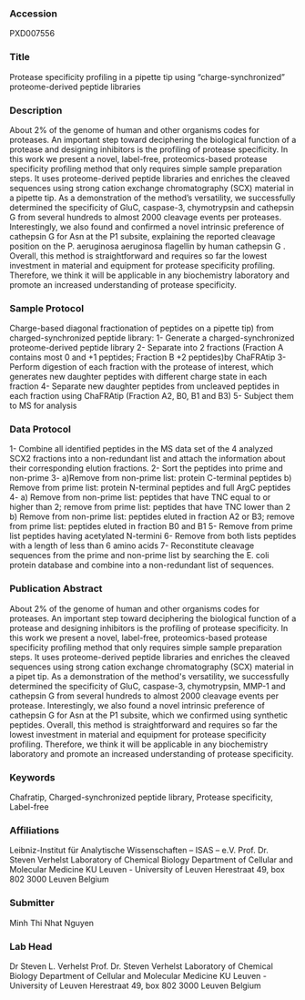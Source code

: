 ### Accession
PXD007556

### Title
Protease specificity profiling in a pipette tip using “charge-synchronized” proteome-derived peptide libraries

### Description
About 2% of the genome of human and other organisms codes for proteases. An important step toward deciphering the biological function of a protease and designing inhibitors is the profiling of protease specificity. In this work we present a novel, label-free, proteomics-based protease specificity profiling method that only requires simple sample preparation steps. It uses proteome-derived peptide libraries and enriches the cleaved sequences using strong cation exchange chromatography (SCX) material in a pipette tip. As a demonstration of the method’s versatility, we successfully determined the specificity of GluC, caspase-3, chymotrypsin and cathepsin G from several hundreds to almost 2000 cleavage events per proteases. Interestingly, we also found and confirmed a novel intrinsic preference of cathepsin G for Asn at the P1 subsite, explaining the reported cleavage position on the P. aeruginosa aeruginosa flagellin by human cathepsin G . Overall, this method is straightforward and requires so far the lowest investment in material and equipment for protease specificity profiling. Therefore, we think it will be applicable in any biochemistry laboratory and promote an increased understanding of protease specificity.

### Sample Protocol
Charge-based diagonal fractionation of peptides on a pipette tip) from charged-synchronized peptide library:  1- Generate a charged-synchronized proteome-derived peptide library  2- Separate into 2 fractions (Fraction A contains most 0 and +1 peptides; Fraction B +2 peptides)by ChaFRAtip  3- Perform digestion of each fraction with the protease of interest, which generates new daughter peptides with different charge state in each fraction  4- Separate new daughter peptides from uncleaved peptides in each fraction using ChaFRAtip (Fraction A2, B0, B1 and B3)  5- Subject them to MS for analysis

### Data Protocol
1- Combine all identified peptides in the MS data set of the 4 analyzed SCX2 fractions into a non-redundant list and attach the information about their corresponding elution fractions.  2- Sort the peptides into prime and non-prime  3- a)Remove from non-prime list: protein C-terminal peptides b) Remove from prime list: protein N-terminal peptides and full ArgC peptides  4- a) Remove from non-prime list:  peptides that have TNC equal to or higher than 2; remove from prime list: peptides that have TNC lower than 2 b) Remove from non-prime list: peptides eluted in fraction A2 or B3; remove from prime list: peptides eluted in fraction B0 and B1  5- Remove from prime list peptides having acetylated N-termini   6- Remove from both lists peptides with a length of less than 6 amino acids  7- Reconstitute cleavage sequences from the prime and non-prime list by searching the E. coli protein database and combine into a non-redundant list of sequences.

### Publication Abstract
About 2% of the genome of human and other organisms codes for proteases. An important step toward deciphering the biological function of a protease and designing inhibitors is the profiling of protease specificity. In this work we present a novel, label-free, proteomics-based protease specificity profiling method that only requires simple sample preparation steps. It uses proteome-derived peptide libraries and enriches the cleaved sequences using strong cation exchange chromatography (SCX) material in a pipet tip. As a demonstration of the method's versatility, we successfully determined the specificity of GluC, caspase-3, chymotrypsin, MMP-1 and cathepsin G from several hundreds to almost 2000 cleavage events per protease. Interestingly, we also found a novel intrinsic preference of cathepsin G for Asn at the P1 subsite, which we confirmed using synthetic peptides. Overall, this method is straightforward and requires so far the lowest investment in material and equipment for protease specificity profiling. Therefore, we think it will be applicable in any biochemistry laboratory and promote an increased understanding of protease specificity.

### Keywords
Chafratip, Charged-synchronized peptide library, Protease specificity, Label-free

### Affiliations
Leibniz-Institut für Analytische Wissenschaften – ISAS – e.V.
Prof. Dr. Steven Verhelst Laboratory of Chemical Biology Department of Cellular and Molecular Medicine KU Leuven - University of Leuven Herestraat 49, box 802 3000 Leuven Belgium

### Submitter
Minh Thi Nhat Nguyen

### Lab Head
Dr Steven L. Verhelst
Prof. Dr. Steven Verhelst Laboratory of Chemical Biology Department of Cellular and Molecular Medicine KU Leuven - University of Leuven Herestraat 49, box 802 3000 Leuven Belgium


